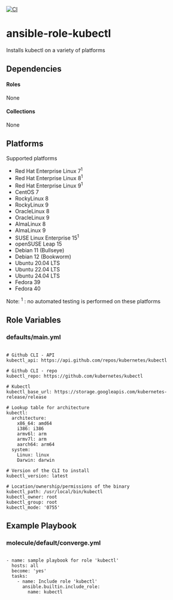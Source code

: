 [![CI](https://github.com/de-it-krachten/ansible-role-kubectl/workflows/CI/badge.svg?event=push)](https://github.com/de-it-krachten/ansible-role-kubectl/actions?query=workflow%3ACI)


# ansible-role-kubectl

Installs kubectl on a variety of platforms



## Dependencies

#### Roles
None

#### Collections
None

## Platforms

Supported platforms

- Red Hat Enterprise Linux 7<sup>1</sup>
- Red Hat Enterprise Linux 8<sup>1</sup>
- Red Hat Enterprise Linux 9<sup>1</sup>
- CentOS 7
- RockyLinux 8
- RockyLinux 9
- OracleLinux 8
- OracleLinux 9
- AlmaLinux 8
- AlmaLinux 9
- SUSE Linux Enterprise 15<sup>1</sup>
- openSUSE Leap 15
- Debian 11 (Bullseye)
- Debian 12 (Bookworm)
- Ubuntu 20.04 LTS
- Ubuntu 22.04 LTS
- Ubuntu 24.04 LTS
- Fedora 39
- Fedora 40

Note:
<sup>1</sup> : no automated testing is performed on these platforms

## Role Variables
### defaults/main.yml
<pre><code>
# Github CLI - API
kubectl_api: https://api.github.com/repos/kubernetes/kubectl

# Github CLI - repo
kubectl_repo: https://github.com/kubernetes/kubectl

# Kubectl
kubectl_base_url: https://storage.googleapis.com/kubernetes-release/release

# Lookup table for architecture
kubectl:
  architecture:
    x86_64: amd64
    i386: i386
    armv6l: arm
    armv7l: arm
    aarch64: arm64
  system:
    Linux: linux
    Darwin: darwin

# Version of the CLI to install
kubectl_version: latest

# Location/ownership/permissions of the binary
kubectl_path: /usr/local/bin/kubectl
kubectl_owner: root
kubectl_group: root
kubectl_mode: '0755'
</pre></code>




## Example Playbook
### molecule/default/converge.yml
<pre><code>
- name: sample playbook for role 'kubectl'
  hosts: all
  become: 'yes'
  tasks:
    - name: Include role 'kubectl'
      ansible.builtin.include_role:
        name: kubectl
</pre></code>
